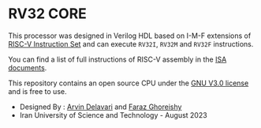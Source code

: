 RV32 CORE
======================================

This processor was designed in Verilog HDL based on I-M-F extensions of [RISC-V Instruction Set](http://riscv.org/) and can execute `RV32I`, `RV32M` and `RV32F` instructions.

You can find a list of full instructions of RISC-V assembly in the [ISA documents](https://msyksphinz-self.github.io/riscv-isadoc/html/).

This repository contains an open source CPU under the [GNU V3.0 license](https://en.wikipedia.org/wiki/GNU_General_Public_License) and is free to use.

- Designed By : [Arvin Delavari](https://github.com/ArvinDelavari) and [Faraz Ghoreishy](https://github.com/FarazGhoreishy)
- Iran University of Science and Technology - August 2023

